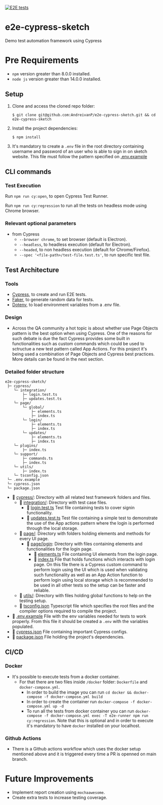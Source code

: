 [![E2E tests](https://github.com/AndreivanP/e2e-cypress-sketch/actions/workflows/ci.yml/badge.svg)](https://github.com/AndreivanP/e2e-cypress-sketch/actions/workflows/ci.yml)

# e2e-cypress-sketch
Demo test automation framework using Cypress

# Pre Requirements
- `npm` version greater than 8.0.0 installed.
- `node js` version greater than 14.0.0 installed.

## Setup

1. Clone and access the cloned repo folder:

    `$ git clone git@github.com:AndreivanP/e2e-cypress-sketch.git && cd e2e-cypress-sketch`

2. Install the project dependencies:

    `$ npm install`

3. It's mandatory to create a `.env` file in the root directory containing username and password of an user who is able to sign in on sketch website. This file must follow the pattern specified on [.env.example](.env.example)

## CLI commands
### Test Execution

Run `npm run cy:open`, to open Cypress Test Runner.

Run `npm run cy:regression` to run all the tests on headless mode using Chrome browser.

### Relevant optional parameters

* from Cypress
  * `--browser chrome`, to set browser (default is Electron).
  * `--headless`, to headless execution (default for Electron).
  * `--headed`, to non headless execution (default for Chrome/Firefox).
  * `--spec '<file-path>/test-file.test.ts'`, to run specific test file.

## Test Architecture
### Tools

* [Cypress][test-tool], to create and run E2E tests.
* [Faker][data-tool], to generate random data for tests.
* [Dotenv][env-tool], to load environment variables from a .env file.

### Design

* Across the QA community a hot topic is about whether use Page Objects pattern is the best option when using Cypress. One of the reasons for such debate is due the fact Cypress provides some built in functionalities such as custom commands which could be used to sctructue a new test pattern called App Actions. For this project it's being used a combination of Page Objects and Cypress best practices. More details can be found in the next section.

### Detailed folder structure

```
e2e-cypress-sketch/
 ├─ cypress/
    └─ integration/
        ├─ login.test.ts
        ├─ updates.test.ts
    └─ page/
        └─ global/
            ├─ elements.ts
            ├─ index.ts
        └─ login/
            ├─ elements.ts
            ├─ index.ts
        └─ updates/
            ├─ elements.ts
            ├─ index.ts
    └─ plugins/
        ├─ index.ts
    └─ support/
        ├─ commands.ts
        ├─ index.ts
    └─ utils/
        ├─ index.ts
    └─ tsconfig.json
 └─ .env.example
 └─ cypress.json
 └─ package.json

```

- :file_folder: [cypress/](cypress): Directory with all related test framework folders and files.
    - :file_folder: [integration/](cypress/integration): Directory with test case files.
        - :page_with_curl: [login.test.ts](cypress/integration/login.test.ts) Test file containing tests to cover signin functionality.
        - :page_with_curl: [updates.test.ts](cypress/integration/updates.test.ts) Test file containing a simple test to demonstrate the use of the App actions pattern where the login is performed through the local storage.
    - :file_folder: [page/](cypress/page): Directory with folders holding elements and methods for every UI page.
        - :file_folder: [page/login](cypress/page/login/): Directory with files containing elements and functionalities for the login page.
            - :page_with_curl: [elements.ts](cypress/page/login/elements.ts) File containing UI elements from the login page.
            - :page_with_curl: [index.ts](cypress/page/login/index.ts) File that holds functions which interacts with login page. On this file there is a Cypress custom command to perform login using the UI which is used when validating such functionality as well as an App Action function to perform login using local storage which is recommended to be used in all other tests so the setup can be faster and reliable.
     - :file_folder: [utils/](cypress/utils): Directory with files holding global functions to help on the testing setup.
    - :page_with_curl: [tsconfig.json](cypress/tsconfig.json) Typescript file which specifies the root files and the compiler options required to compile the project.
- :page_with_curl: [.env.example](.env.example) File with the env variables needed for tests to work properly. From this file it should be created a `.env` with the variables populated.
- :page_with_curl: [cypress.json](cypress.json) File containing important Cypress configs.
- :page_with_curl: [package.json](package.json) File holding the project's dependencies.

## CI/CD
### Docker

- It's possible to execute tests from a docker container. 
    * For that there are two files inside `/docker` folder: `Dockerfile` and `docker-compose.yml`. 
        * In order to build the image you can run `cd docker && docker-compose -f docker-compose.yml build` 
        * In order to create the container run `docker-compose -f docker-compose.yml up -d` 
        * To run all the tests from docker container you can run `docker-compose -f docker-compose.yml exec -T e2e-runner npm run cy:regression`. 
        Note that this is optional and in order to execute it's mandatory to have `docker` installed on your localhost.

### Github Actions

- There is a Github actions workflow which uses the docker setup mentioned above and it is triggered every time a PR is openned on main branch.

# Future Improvements

- Implement report creation using `mochaawesome`.
- Create extra tests to increase testing coverage.

<!-- Links list -->
[test-tool]: https://www.cypress.io/how-it-works
[data-tool]: https://www.npmjs.com/package/@faker-js/faker
[env-tool]: https://www.npmjs.com/package/dotenv
